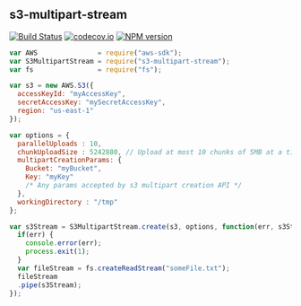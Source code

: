 ## s3-multipart-stream
[![Build Status](https://travis-ci.org/classdojo/s3-multipart-stream.svg?branch=master)](https://travis-ci.org/classdojo/s3-multipart-stream)
[![codecov.io](https://codecov.io/github/classdojo/s3-multipart-stream/coverage.svg?branch=master)](https://codecov.io/github/classdojo/s3-multipart-stream?branch=master)
[![NPM version](https://badge.fury.io/js/s3-multipart-stream.png)](http://badge.fury.io/js/s3-multipart-stream)


```javascript
var AWS               = require("aws-sdk");
var S3MultipartStream = require("s3-multipart-stream");
var fs                = require("fs");

var s3 = new AWS.S3({
  accessKeyId: "myAccessKey",
  secretAccessKey: "mySecretAccessKey",
  region: "us-east-1"
});

var options = {
  parallelUploads : 10,
  chunkUploadSize : 5242880, // Upload at most 10 chunks of 5MB at a time.
  multipartCreationParams: {
    Bucket: "myBucket",
    Key: "myKey"
    /* Any params accepted by s3 multipart creation API */
  },
  workingDirectory : "/tmp"
};

var s3Stream = S3MultipartStream.create(s3, options, function(err, s3Stream) {
  if(err) {
    console.error(err);
    process.exit(1);
  }
  var fileStream = fs.createReadStream("someFile.txt");
  fileStream
  .pipe(s3Stream);  
});
```
